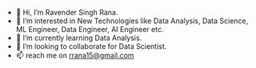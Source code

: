 - 👋 Hi, I’m Ravender Singh Rana.
- 👀 I’m interested in New Technologies like Data Analysis, Data Science, ML Engineer, Data Engineer, AI Engineer etc. 
- 🌱 I’m currently learning Data Analysis.
- 💞️ I’m looking to collaborate for Data Scientist.
- 📫 reach me on rrana15@gmail.com

<!---
rrana157/rrana157 is a ✨ special ✨ repository because its `README.md` (this file) appears on your GitHub profile.
You can click the Preview link to take a look at your changes.
--->
